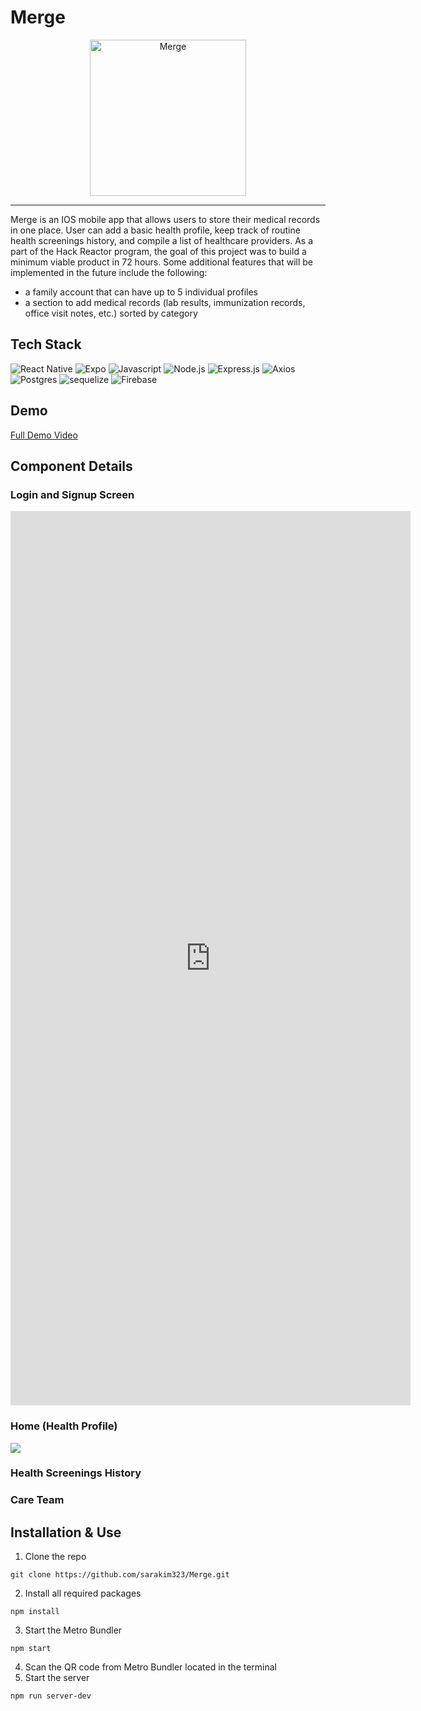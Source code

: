 # Merge

<div align="center">
<img alt="Merge" src="https://user-images.githubusercontent.com/110424937/214351001-743cb3d1-89e4-40fd-a5d5-82df2094baf3.png" width="250" height="250" />
</div>

-----

Merge is an IOS mobile app that allows users to store their medical records in one place. User can add a basic health profile, keep track of routine health screenings history, and compile a list of healthcare providers. As a part of the Hack Reactor program, the goal of this project was to build a minimum viable product in 72 hours. Some additional features that will be implemented in the future include the following:
- a family account that can have up to 5 individual profiles
- a section to add medical records (lab results, immunization records, office visit notes, etc.) sorted by category

## Tech Stack
<img alt="React Native" src="https://img.shields.io/badge/React_Native-20232A?style=for-the-badge&logo=react&logoColor=61DAFB" /> ![Expo](https://img.shields.io/badge/expo-1C1E24?style=for-the-badge&logo=expo&logoColor=#D04A37) <img alt="Javascript" src="https://img.shields.io/badge/JavaScript-323330?style=for-the-badge&logo=javascript&logoColor=F7DF1E" /> <img alt="Node.js" src="https://img.shields.io/badge/Node.js-43853D?style=for-the-badge&logo=node.js&logoColor=white" /> <img alt="Express.js" src="https://img.shields.io/badge/Express.js-404D59?style=for-the-badge" /> ![Axios](https://img.shields.io/badge/-Axios-671ddf?logo=axios&logoColor=black&style=for-the-badge) <img alt="Postgres" src="https://img.shields.io/badge/PostgreSQL-316192?style=for-the-badge&logo=postgresql&logoColor=white" /> <img alt="sequelize" src="https://img.shields.io/badge/sequelize-323330?style=for-the-badge&logo=sequelize&logoColor=blue" /> ![Firebase](https://img.shields.io/badge/firebase-%23039BE5.svg?style=for-the-badge&logo=firebase)

## Demo
<a href="https://drive.google.com/file/d/1Q_YPHt7S82g8CqqyZPYdrhOoFYtPOCLM/view?usp=share_link">Full Demo Video</a>

## Component Details
### Login and Signup Screen
<iframe src='https://gfycat.com/ifr/ScratchyAfraidAnnelid' frameborder='0' scrolling='no' allowfullscreen width='640' height='1431'></iframe>

### Home (Health Profile)
<img src="https://media.giphy.com/media/G3mb8KfwVwvGYeY69V/giphy.gif" />

### Health Screenings History
### Care Team

## Installation & Use
1. Clone the repo
```
git clone https://github.com/sarakim323/Merge.git
```
2. Install all required packages
```
npm install
```
3. Start the Metro Bundler
```
npm start
```
4. Scan the QR code from Metro Bundler located in the terminal
5. Start the server
```
npm run server-dev
```

